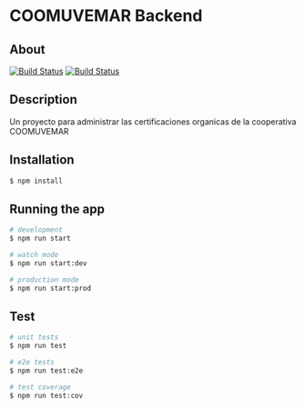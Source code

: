 # COOMUVEMAR Backend

## About  

[![Build Status](https://app.travis-ci.com/margothgarth/Coomuvemar-Backend.svg?token=s6eusv4wkqTwzJuqUuQx&branch=main)](https://app.travis-ci.com/margothgarth/Coomuvemar-Backend)
[![Build Status]([https://app.travis-ci.com/margothgarth/Coomuvemar-Backend.svg?token=s6eusv4wkqTwzJuqUuQx&branch=main)](https://app.travis-ci.com/margothgarth/Coomuvemar-Backend](https://app.travis-ci.com/margothgarth/Coomuvemar-Backend.svg?token=9cTEd9E7pNfBs26TijEY&branch=main))

## Description

Un proyecto para administrar las certificaciones organicas de la cooperativa COOMUVEMAR

## Installation

```bash
$ npm install
```

## Running the app

```bash
# development
$ npm run start

# watch mode
$ npm run start:dev

# production mode
$ npm run start:prod
```

## Test

```bash
# unit tests
$ npm run test

# e2e tests
$ npm run test:e2e

# test coverage
$ npm run test:cov
```
